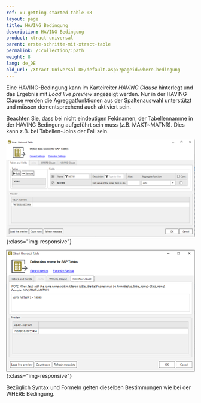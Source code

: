 ```yaml
---
ref: xu-getting-started-table-08
layout: page
title: HAVING Bedingung
description: HAVING Bedingung
product: xtract-universal
parent: erste-schritte-mit-xtract-table
permalink: /:collection/:path
weight: 8
lang: de_DE
old_url: /Xtract-Universal-DE/default.aspx?pageid=where-bedingung
---
```


Eine HAVING-Bedingung kann im Karteireiter *HAVING Clause* hinterlegt und das Ergebnis mit *Load live preview* angezeigt werden. Nur in der HAVING Clause werden die Agreggatfunktionen aus der Spaltenauswahl unterstützt und müssen dementsprechend auch aktiviert sein. <br> 

Beachten Sie, dass bei nicht eindeutigen Feldnamen, der Tabellennamme in der HAVING Bedingung aufgeführt sein muss (z.B. MAKT~MATNR). Dies kann z.B. bei Tabellen-Joins der Fall sein.     

![Extraction-Settings-01](/img/content/xu/Table-Extraction-Having-Clause1.png){:class="img-responsive"}

![Extraction-Settings-01](/img/content/xu/Table-Extraction-Having-Clause2.png){:class="img-responsive"}

Bezüglich Syntax und Formeln gelten dieselben Bestimmungen wie bei der WHERE Bedingung. 
